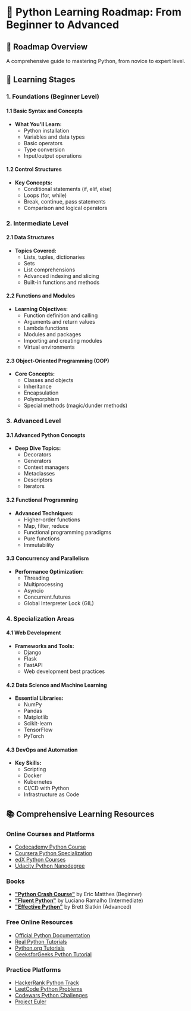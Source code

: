 # 🐍 Python Learning Roadmap: From Beginner to Advanced

## 📌 Roadmap Overview
A comprehensive guide to mastering Python, from novice to expert level.

## 🚀 Learning Stages

### 1. Foundations (Beginner Level)
#### 1.1 Basic Syntax and Concepts
- **What You'll Learn:**
  - Python installation
  - Variables and data types
  - Basic operators
  - Type conversion
  - Input/output operations

#### 1.2 Control Structures
- **Key Concepts:**
  - Conditional statements (if, elif, else)
  - Loops (for, while)
  - Break, continue, pass statements
  - Comparison and logical operators

### 2. Intermediate Level
#### 2.1 Data Structures
- **Topics Covered:**
  - Lists, tuples, dictionaries
  - Sets
  - List comprehensions
  - Advanced indexing and slicing
  - Built-in functions and methods

#### 2.2 Functions and Modules
- **Learning Objectives:**
  - Function definition and calling
  - Arguments and return values
  - Lambda functions
  - Modules and packages
  - Importing and creating modules
  - Virtual environments

#### 2.3 Object-Oriented Programming (OOP)
- **Core Concepts:**
  - Classes and objects
  - Inheritance
  - Encapsulation
  - Polymorphism
  - Special methods (magic/dunder methods)

### 3. Advanced Level
#### 3.1 Advanced Python Concepts
- **Deep Dive Topics:**
  - Decorators
  - Generators
  - Context managers
  - Metaclasses
  - Descriptors
  - Iterators

#### 3.2 Functional Programming
- **Advanced Techniques:**
  - Higher-order functions
  - Map, filter, reduce
  - Functional programming paradigms
  - Pure functions
  - Immutability

#### 3.3 Concurrency and Parallelism
- **Performance Optimization:**
  - Threading
  - Multiprocessing
  - Asyncio
  - Concurrent.futures
  - Global Interpreter Lock (GIL)

### 4. Specialization Areas
#### 4.1 Web Development
- **Frameworks and Tools:**
  - Django
  - Flask
  - FastAPI
  - Web development best practices

#### 4.2 Data Science and Machine Learning
- **Essential Libraries:**
  - NumPy
  - Pandas
  - Matplotlib
  - Scikit-learn
  - TensorFlow
  - PyTorch

#### 4.3 DevOps and Automation
- **Key Skills:**
  - Scripting
  - Docker
  - Kubernetes
  - CI/CD with Python
  - Infrastructure as Code

## 📚 Comprehensive Learning Resources

### Online Courses and Platforms
- [Codecademy Python Course](https://www.codecademy.com/learn/learn-python-3)
- [Coursera Python Specialization](https://www.coursera.org/specializations/python)
- [edX Python Courses](https://www.edx.org/learn/python)
- [Udacity Python Nanodegree](https://www.udacity.com/course/python-developer-nanodegree--nd064)

### Books
- [**"Python Crash Course"**](https://nostarch.com/pythoncrashcourse2e) by Eric Matthes (Beginner)
- [**"Fluent Python"**](https://www.oreilly.com/library/view/fluent-python-2nd/9781492056348/) by Luciano Ramalho (Intermediate)
- [**"Effective Python"**](https://effectivepython.com/) by Brett Slatkin (Advanced)

### Free Online Resources
- [Official Python Documentation](https://docs.python.org/3/)
- [Real Python Tutorials](https://realpython.com/)
- [Python.org Tutorials](https://docs.python.org/3/tutorial/)
- [GeeksforGeeks Python Tutorial](https://www.geeksforgeeks.org/python-programming-language/)

### Practice Platforms
- [HackerRank Python Track](https://www.hackerrank.com/domains/python)
- [LeetCode Python Problems](https://leetcode.com/problemset/all/?difficulty=EASY&page=1&topicSlugs=array&languageTags=python3)
- [Codewars Python Challenges](https://www.codewars.com/?language=python)
- [Project Euler](https://projecteuler.net/)


